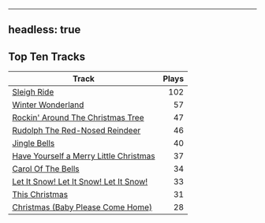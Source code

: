 
---
headless: true
---

## Top Ten Tracks

| Track | Plays |
| --- |  ---: |
|[Sleigh Ride](/songs/sleigh-ride)| 102|
|[Winter Wonderland](/songs/winter-wonderland)| 57|
|[Rockin' Around The Christmas Tree](/songs/rockin-around-the-christmas-tree)| 47|
|[Rudolph The Red-Nosed Reindeer](/songs/rudolph-the-red-nosed-reindeer)| 46|
|[Jingle Bells](/songs/jingle-bells)| 40|
|[Have Yourself a Merry Little Christmas](/songs/have-yourself-a-merry-little-christmas)| 37|
|[Carol Of The Bells](/songs/carol-of-the-bells)| 34|
|[Let It Snow! Let It Snow! Let It Snow!](/songs/let-it-snow-let-it-snow-let-it-snow)| 33|
|[This Christmas](/songs/this-christmas)| 31|
|[Christmas (Baby Please Come Home)](/songs/christmas-baby-please-come-home)| 28|
